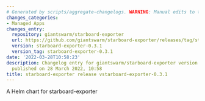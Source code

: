 ```yaml
---
# Generated by scripts/aggregate-changelogs. WARNING: Manual edits to this files will be overwritten.
changes_categories:
- Managed Apps
changes_entry:
  repository: giantswarm/starboard-exporter
  url: https://github.com/giantswarm/starboard-exporter/releases/tag/starboard-exporter-0.3.1
  version: starboard-exporter-0.3.1
  version_tag: starboard-exporter-0.3.1
date: '2022-03-28T10:58:23'
description: Changelog entry for giantswarm/starboard-exporter version starboard-exporter-0.3.1,
  published on 28 March 2022, 10:58
title: starboard-exporter release vstarboard-exporter-0.3.1
---
```


A Helm chart for starboard-exporter
